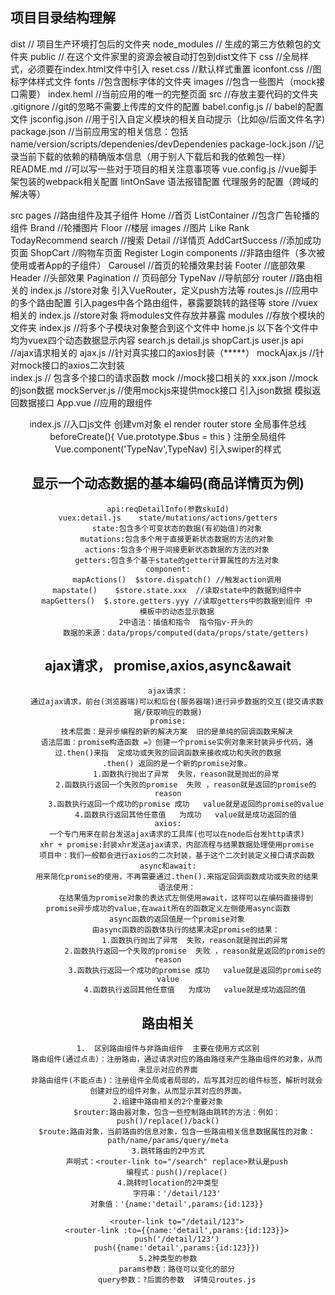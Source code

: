 ## 项目目录结构理解
dist  // 项目生产环境打包后的文件夹
node_modules // 生成的第三方依赖包的文件夹
public  // 在这个文件家里的资源会被自动打包到dist文件下
    css //全局样式，必须要在index.html文件中引入
        reset.css //默认样式重置
        iconfont.css //图标字体样式文件
    fonts //包含图标字体的文件夹
    images //包含一些图片（mock接口需要）
    index.heml //当前应用的唯一的完整页面
src //存放主要代码的文件夹
.gitignore //git的忽略不需要上传库的文件的配置
babel.config.js // babel的配置文件
jsconfig.json //用于引入自定义模块的相关自动提示（比如@/后面文件名字)
package.json  //当前应用宝的相关信息：包括name/version/scripts/dependenies/devDependenies
package-lock.json //记录当前下载的依赖的精确版本信息（用于别人下载后和我的依赖包一样）
README.md  //可以写一些对于项目的相关注意事项等
vue.config.js //vue脚手架包装的webpack相关配置 lintOnSave 语法报错配置  代理服务的配置（跨域的解决等）


src
    pages //路由组件及其子组件
        Home //首页
            ListContainer //包含广告轮播的组件
            Brand  //轮播图片
            Floor //楼层
            images //图片
            Like
            Rank
            TodayRecommend
        search //搜索
        Detail //详情页
        AddCartSuccess //添加成功页面
        ShopCart  //购物车页面
        Register 
        Login 
    components //非路由组件（多次被使用或者App的子组件）
        Carousel //首页的轮播效果封装
        Footer //底部效果
        Header //头部效果
        Pagination // 页码部分
        TypeNav //导航部分
    router //路由相关的
        index.js //store对象   引入VueRouter，定义push方法等
        routes.js //应用中的多个路由配置    引入pages中各个路由组件，暴露要跳转的路径等
    store  //vuex相关的
        index.js  //store对象 将modules文件存放并暴露
        modules //存放个模块的文件夹
            index.js //将多个子模块对象整合到这个文件中
            home.js  以下各个文件中均为vuex四个动态数据显示内容
            search.js
            detail.js
            shopCart.js
            user.js
    api  //ajax请求相关的
        ajax.js //针对真实接口的axios封装（*****）
        mockAjax.js //针对mock接口的axios二次封装   
        index.js // 包含多个接口的请求函数
    mock //mock接口相关的
        xxx.json //mock的json数据
        mockServer.js //使用mockjs来提供mock接口  引入json数据 模拟返回数据接口
    App.vue  //应用的跟组件
        <Header>
        <router-view>
        <Footer>
    index.js  //入口js文件
        创建vm对象  el render
        router
        store
        全局事件总线 
            beforeCreate(){
                Vue.prototype.$bus = this
            }
        注册全局组件
            Vue.component('TypeNav',TypeNav)
        引入swiper的样式

## 显示一个动态数据的基本编码(商品详情页为例)
    api:reqDetailInfo(参数skuId)
    vuex:detail.js    state/mutations/actions/getters
        state:包含多个可变状态的数据(有初始值)的对象
        mutations:包含多个用于直接更新状态数据的方法的对象
        actions:包含多个用于间接更新状态数据的方法的对象
        getters:包含多个基于state的getter计算属性的方法对象
    component:
        mapActions()  $store.dispatch() //触发action调用
        mapstate()    $store.state.xxx  //读取state中的数据到组件中
        mapGetters()  $.store.getters.yyy //读取getters中的数据到组件 中
        模板中的动态显示数据
            2中语法：插值和指令  指令指v-开头的
            数据的来源：data/props/computed(data/props/state/getters)
## ajax请求， promise,axios,async&await
    ajax请求：
        通过ajax请求，前台(浏览器端)可以和后台(服务器端)进行异步数据的交互(提交请求数据/获取响应的数据)
    promise:
        技术层面：是异步编程的新的解决方案  旧的是单纯的回调函数来解决
        语法层面：promise构造函数 =》创建一个promise实例对象来封装异步代码，通过.then()来指  定成功或失败的回调函数来接收成功和失败的数据
        .then() 返回的是一个新的promise对象。
            1.函数执行抛出了异常  失败，reason就是抛出的异常
            2.函数执行返回一个失败的promise  失败 ，reason就是返回的promise的reason
            3.函数执行返回一个成功的promise 成功   value就是返回的promise的value
            4.函数执行返回其他任意值   为成功   value就是成功返回的值
    axios:
        一个专门用来在前台发送ajax请求的工具库(也可以在node后台发http请求)
        xhr + promise:封装xhr发送ajax请求，内部流程与结果数据处理使用promise
        项目中：我们一般都会进行axios的二次封装，基于这个二次封装定义接口请求函数
    async和await:
        用来简化promise的使用，不再需要通过.then().来指定回调函数成功或失败的结果
        语法使用：
            在结果值为promise对象的表达式左侧使用await，这样可以在编码直接得到promise异步成功的value,在await所在的函数定义左侧使用async函数
        async函数的返回值是一个promise对象
            由async函数的函数体执行的结果决定promise的结果：
                1.函数执行抛出了异常  失败，reason就是抛出的异常
                2.函数执行返回一个失败的promise  失败 ，reason就是返回的promise的reason
                3.函数执行返回一个成功的promise 成功   value就是返回的promise的value
                4.函数执行返回其他任意值   为成功   value就是成功返回的值


## 路由相关
    1.  区别路由组件与非路由组件  主要在使用方式区别
        路由组件(通过点击）：注册路由，通过请求对应的路由路径来产生路由组件的对象，从而来显示对应的界面
        非路由组件(不能点击)：注册组件全局或者局部的，后写其对应的组件标签，解析时就会创建对应的组件对象，从而显示其对应的界面。
    2.组建中路由相关的2个重要对象
        $router:路由器对象，包含一些控制路由跳转的方法：例如：push()/replace()/back()
        $route:路由对象，当前路由的信息对象，包含一些路由相关信息数据属性的对象：path/name/params/query/meta
    3.跳转路由的2中方式
        声明式：<router-link to="/search" replace>默认是push
        编程式：push()/replace()
    4.跳转时location的2中类型
        字符串：'/detail/123'
        对象值：'{name:'detail',params:{id:123}}

        <router-link to="/detail/123">
        <router-link :to={{name:'detail',params:{id:123}}>
        push('/detail/123')
        push({name:'detail',params:{id:123}})
    5.2种类型的参数
        params参数：路径可以变化的部分
        query参数：?后面的参数  详情见routes.js
